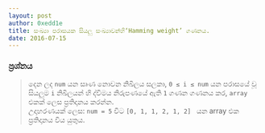 ```yaml
---
layout: post
author: 0xedd1e
title: සංඛ්‍යා පරාසයක සියලු සංඛ්‍යාවන්හි‘Hamming weight’ ගණනය.
date: 2016-07-15
---
```


### ප්‍රශ්නය

> දෙන ලද `num` යන සෘණ නොවන නිඛිලය සලකා, `0 ≤ i ≤ num` යන පරාසයේ වූ සියලුම `i` නිඛිලයන් හි ද්විමය නිරුපණයේ ඇති `1` ගණන ගණනය කර, `array` එකක් ලෙස ප්‍රතිදානය කරන්න.  
උදාහරණයක් ලෙස: `num = 5` විට `[0, 1, 1, 2, 1, 2] ` යන array එක ප්‍රතිදානය විය යුතුය.